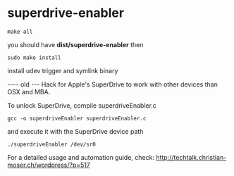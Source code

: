 superdrive-enabler
==================

```
make all
```
you should have **dist/superdrive-enabler**
then

```
sudo make install
```
install udev trigger and symlink binary


---- old ---
Hack for Apple's SuperDrive to work with other devices than OSX and MBA.

To unlock SuperDrive, compile superdriveEnabler.c

```
gcc -o superdriveEnabler superdriveEnabler.c
```

and execute it with the SuperDrive device path

```
./superdriveEnabler /dev/sr0
```

For a detailed usage and automation guide, check: http://techtalk.christian-moser.ch/wordpress/?p=517

